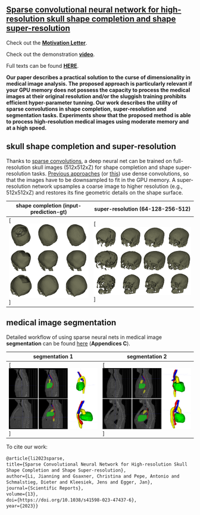 
## [Sparse convolutional neural network for high-resolution skull shape completion and shape super-resolution](https://www.nature.com/articles/s41598-023-47437-6)

Check out the [**Motivation Letter**](https://dl.dropboxusercontent.com/s/2cit5cue7e1u557/notes.txt?dl=0).

Check out the demonstration [**video**](https://www.techrxiv.org/articles/preprint/Sparse_Convolutional_Neural_Networks_for_Medical_Image_Analysis/19137518?file=34041689).

Full texts can be found [**HERE**](https://www.nature.com/articles/s41598-023-47437-6).

**Our paper describes a practical solution to the curse of dimensionality in medical image analysis. The proposed approach is particularly relevant if your GPU memory does not possess the capacity to process the medical images at their original resolution and/or the sluggish training prohibits efficient hyper-parameter tunning. Our work describes the utility of sparse convolutions in shape completion, super-resolution and segmentation tasks. Experiments show that the proposed method is able to process high-resolution medical images using moderate memory and at a high speed.**


## skull shape completion and super-resolution
Thanks to [sparse convolutions](https://nvidia.github.io/MinkowskiEngine/overview.html), a deep neural net can be trained on full-resolution skull images (512x512xZ) for shape completion and shape super-resolution tasks. [Previous approaches](https://ieeexplore.ieee.org/document/9420655) (or [this](https://www.sciencedirect.com/science/article/abs/pii/S1361841523001251)) use dense convolutions, so that the images have to be downsampled to fit in the GPU memory. A super-resolution network upsamples a coarse image to higher resolution (e.g., 512x512xZ) and restores its fine geometric details on the shape surface.

| shape completion (input-prediction-gt)|super-resolution (64-128-256-512)|
| ------      | ------ |
|[![skull shape completion](https://github.com/Jianningli/SparseCNN/blob/main/images/github1.png)] |  [![skull shape super-resolution](https://github.com/Jianningli/SparseCNN/blob/main/images/github2.png)]|



## medical image segmentation

Detailed workflow of using sparse neural nets in medical image **segmentation** can be found [here](https://www.techrxiv.org/articles/preprint/Sparse_Convolutional_Neural_Networks_for_Medical_Image_Analysis/19137518) (**Appendices C**).


| segmentation 1|segmentation 2|
| ------      | ------ |
|[![segmentation](https://github.com/Jianningli/SparseCNN/blob/main/images/github4.png)] |  [![segmentation](https://github.com/Jianningli/SparseCNN/blob/main/images/github5.png)]|




To cite our work:

```
@article{li2023sparse,
title={Sparse Convolutional Neural Network for High-resolution Skull Shape Completion and Shape Super-resolution},
author={Li, Jianning and Gsaxner, Christina and Pepe, Antonio and Schmalstieg, Dieter and Kleesiek, Jens and Egger, Jan},
journal={Scientific Reports},
volume={13},
doi={https://doi.org/10.1038/s41598-023-47437-6},
year={2023}}
```


